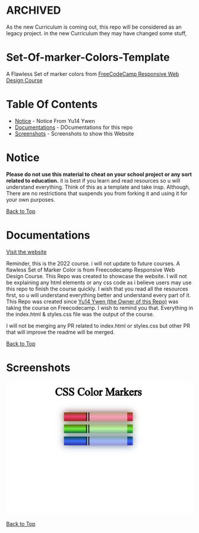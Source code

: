 # ARCHIVED
As the new Curriculum is coming out, this repo will be considered as an legacy project. in the new Curriculum they may have changed some stuff, 


# Set-Of-marker-Colors-Template

A Flawless Set of marker colors from [FreeCodeCamp Responsive Web Design Course](https://www.freecodecamp.org/learn/2022/responsive-web-design/#learn-css-colors-by-building-a-set-of-colored-markers)

# Table Of Contents

* [Notice](#notice) - Notice From Yu14 Ywen
* [Documentations](#documentations) - DOcumentations for this repo
* [Screenshots](#screenshots) - Screenshots to show this Website

# Notice

**Please do not use this material to cheat on your school project or any sort related to education.** it is best if you learn and read resources so u will understand everything. Think of this as a template and take insp. Although, There are no restrictions that suspends you from forking it and using it for your own purposes.

[Back to Top](#set-of-marker-colors-template)

# Documentations

[Visit the website](https://yu14y.github.io/Set-Of-marker-Colors-Template/) 

Reminder, this is the 2022 course. i will not update to future courses. A flawless Set of Marker Color is from Freecodecamp Responsive Web Design Course. This Repo was created to showcase the website. I will not be explaining any html elements or any css code as i believe users may use this repo to finish the course quickly. I wish that you read all the resources first, so u will understand everything better and understand every part of it. This Repo was created since [Yu14 Ywen (the Owner of this Repo)](https://github.com/Yu14Y) was taking the course on Freecodecamp. I wish to remind you that. Everything in the index.html & styles.css file was the output of the course.

I will not be merging any PR related to index.html or styles.css but other PR that will improve the readme will be merged.

[Back to Top](#set-of-marker-colors-template)

# Screenshots

![Screen shot of the markers](image.png)



[Back to Top](#set-of-marker-colors-template)
